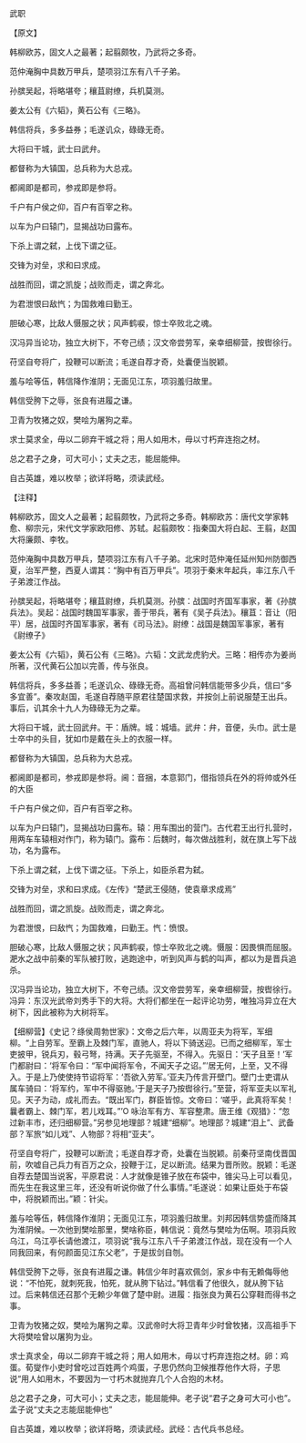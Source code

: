 武职

【原文】

韩柳欧苏，固文人之最著；起翦颇牧，乃武将之多奇。

范仲淹胸中具数万甲兵，楚项羽江东有八千子弟。

孙膑吴起，将略堪夸；穰苴尉缭，兵机莫测。

姜太公有《六韬》，黄石公有《三略》。

韩信将兵，多多益券；毛遂讥众，碌碌无奇。

大将曰干城，武士曰武弁。

都督称为大镇国，总兵称为大总戎。

都阃即是都司，参戎即是参将。

千户有户侯之仰，百户有百宰之称。

以车为户曰辕门，显揭战功曰露布。

下杀上谓之弑，上伐下谓之征。

交锋为对垒，求和曰求成。

战胜而回，谓之凯旋；战败而走，谓之奔北。

为君泄恨曰敌忾；为国救难曰勤王。

胆破心寒，比敌人慑服之状；风声鹤唳，惊士卒败北之魂。

汉冯异当论功，独立大树下，不夸己绩；汉文帝尝劳军，亲幸细柳营，按辔徐行。

苻坚自夸将广，投鞭可以断流；毛遂自荐才奇，处囊便当脱颖。

羞与哙等伍，韩信降作淮阴；无面见江东，项羽羞归故里。

韩信受胯下之辱，张良有进履之谦。

卫青为牧猪之奴，樊哙为屠狗之辈。

求士莫求全，毋以二卵弃干城之将；用人如用木，毋以寸朽弃连抱之材。

总之君子之身，可大可小；丈夫之志，能屈能伸。

自古英雄，难以枚举；欲详将略，须读武经。



【注释】

韩柳欧苏，固文人之最著；起翦颇牧，乃武将之多奇。韩柳欧苏：唐代文学家韩愈、柳宗元，宋代文学家欧阳修、苏轼。起翦颇牧：指秦国大将白起、王翦，赵国大将廉颇、李牧。

范仲淹胸中具数万甲兵，楚项羽江东有八千子弟。北宋时范仲淹任延州知州防御西夏，治军严整，西夏人谓其：“胸中有百万甲兵”。项羽于秦末年起兵，率江东八千子弟渡江作战。

孙膑吴起，将略堪夸；穰苴尉缭，兵机莫测。孙膑：战国时齐国军事家，著《孙膑兵法》。吴起：战国时魏国军事家，善于带兵，著有《吴子兵法》。穰苴：音让（阳平）居，战国时齐国军事家，著有《司马法》。尉缭：战国是魏国军事家，著有《尉缭子》

姜太公有《六韬》，黄石公有《三略》。六韬：文武龙虎豹犬。三略：相传亦为姜尚所著，汉代黄石公加以完善，传与张良。

韩信将兵，多多益善；毛遂讥众、碌碌无奇。高祖曾问韩信能带多少兵，信曰“多多宜善”。秦攻赵国，毛遂自荐随平原君往楚国求救，并按剑上前说服楚王出兵。事后，讥其余十九人为碌碌无为之辈。

大将曰干城，武士回武弁。干：盾牌。城：城墙。武弁：弁，音便，头巾。武士是士卒中的头目，犹如巾是戴在头上的衣服一样。

都督称为大镇国，总兵称为大总戎。

都阃即是都司，参戎即是参将。阃：音捆，本意郭门，借指领兵在外的将帅或外任的大臣

千户有户侯之仰，百户有百宰之称。

以车为户曰辕门，显揭战功曰露布。辕：用车围出的营门。古代君王出行扎营时，用两车车辕相对作门，称为辕门。露布：后魏时，每次做战胜利，就在旗上写下战功，名为露布。

下杀上谓之弑，上伐下谓之征。下杀上，如臣杀君为弑。

交锋为对垒，求和曰求成。《左传》“楚武王侵随，使袁章求成焉”

战胜而回，谓之凯旋。战败而走，谓之奔北。

为君泄恨，曰敌忾；为国救难，曰勤王。忾：愤恨。

胆破心寒，比敌人慑服之状；风声鹤唳，惊士卒败北之魂。慑服：因畏惧而屈服。淝水之战中前秦的军队被打败，逃跑途中，听到风声与鹤的叫声，都以为是晋兵追杀。

汉冯异当论功，独立大树下，不夸己绩。汉文帝尝劳军，亲幸细柳营，按辔徐行。冯异：东汉光武帝刘秀手下的大将。大将们都坐在一起评论功劳，唯独冯异立在大树下，因此被称为大树将军。

【细柳营】《史记？绦侯周勃世家》：文帝之后六年，以周亚夫为将军，军细柳。“上自劳军。至霸上及棘门军，直驰人，将以下骑送迎。已而之细柳军，军士吏披甲，锐兵刃，毂弓弩，持满。天子先驱至，不得入。先驱日：‘天子且至！’军门都尉曰：‘将军令曰：“军中闻将军令，不闻天子之诏。”’居无何，上至，又不得入。于是上乃使使持节诏将军：‘吾欲入劳军。’亚夫乃传言开壁门。壁门士吏谓从属车骑曰：‘将军约，军中不得驱驰。’于是天子乃按辔徐行。”至营，将军亚夫以军礼见。天子为动，成礼而去。“既出军门，群臣皆惊。文帝曰：‘嗟乎，此真将军矣！曩者霸上、棘门军，若儿戏耳。”’O 咏治军有方、军容整肃。唐王维《观猎》：“忽过新丰市，还归细柳营。”另参见地理部？城建“细柳”。地理部？城建“泪上”、武备部？军旅“如儿戏”、人物部？将相“亚夫”。

苻坚自夸将广，投鞭可以断流；毛遂自荐才奇，处囊在当脱颖。前秦苻坚南伐晋国前，吹嘘自己兵力有百万之众，投鞭于江，足以断流。结果为晋所败。脱颖：毛遂自荐去楚国当说客，平原君说：人才就像是锥子放在布袋中，锥尖马上可以看见，而先生在我这里三年，还没有听说你做了什么事情。”毛遂说：如果让臣处于布袋中，将脱颖而出。”颖：针尖。

羞与哙等伍，韩信降作淮阴；无面见江东，项羽羞归故里。刘邦因韩信势盛而降其为淮阴候。一次他到樊哙那里，樊啥称臣，韩信说：竟然与樊哙为伍啊。项羽兵败乌江，乌江亭长请他渡江，项羽说“我与江东八千子弟渡江作战，现在没有一个人同我回来，有何颜面见江东父老”，于是拔剑自刎。

韩信受胯下之辱，张良有进履之谦。韩信少年时喜欢佩剑，家乡中有无赖侮辱他说：“不怕死，就刺死我，怕死，就从胯下钻过。”韩信看了他很久，就从胯下钻过。后来韩信还召那个无赖少年做了楚中尉。进履：指张良为黄石公穿鞋而得书之事。

卫青为牧猪之奴，樊哙为屠狗之辈。汉武帝时大将卫青年少时曾牧猪，汉高祖手下大将樊哙曾以屠狗为业。

求士真求全，毋以二卵弃干城之将；用人如用木，毋以寸朽弃连抱之材。卵：鸡蛋。荀燮作小吏时曾吃过百姓两个鸡蛋，子思仍然向卫候推荐他作大将，子思说“用人如用木，不要因为一寸朽木就抛弃几个人合抱的木材。

总之君子之身，可大可小；丈夫之志，能屈能伸。老子说“君子之身可大可小也”。孟子说“丈夫之志能屈能伸也”

自古英雄，难以枚举；欲详将略，须读武经。武经：古代兵书总经。
